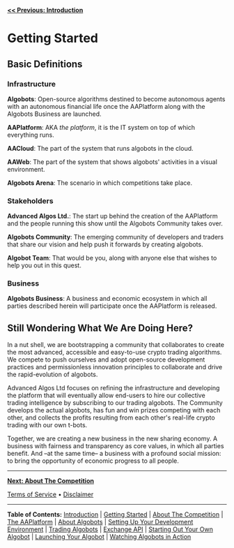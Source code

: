 **[<< Previous: Introduction](./README.md)**

# Getting Started

## Basic Definitions

### Infrastructure

**Algobots**: Open-source algorithms destined to become autonomous agents with an autonomous financial life once the AAPlatform along with the Algobots Business are launched.

**AAPlatform**: AKA _the platform_, it is the IT system on top of which everything runs.

**AACloud**: The part of the system that runs algobots in the cloud.

**AAWeb**: The part of the system that shows algobots' activities in a visual environment.

**Algobots Arena**: The scenario in which competitions take place.

### Stakeholders

**Advanced Algos Ltd.**: The start up behind the creation of the AAPlatform and the people running this show until the Algobots Community takes over.

**Algobots Community**: The emerging community of developers and traders that share our vision and help push it forwards by creating algobots.

**Algobot Team**: That would be you, along with anyone else that wishes to help you out in this quest.

### Business

**Algobots Business**: A business and economic ecosystem in which all parties described herein will participate once the AAPlatform is released.

## Still Wondering What We Are Doing Here?

In a nut shell, we are bootstrapping a community that collaborates to create the most advanced, accessible and easy-to-use crypto trading algorithms. We compete to push ourselves and adopt open-source development practices and permissionless innovation principles to collaborate and drive the rapid-evolution of algobots.

Advanced Algos Ltd focuses on refining the infrastructure and developing the platform that will eventually allow end-users to hire our collective trading intelligence by subscribing to our trading algobots. The Community develops the actual algobots, has fun and win prizes competing with each other, and collects the profits resulting from each other's real-life crypto trading with our own t-bots.

Together, we are creating a new business in the new sharing economy. A business with fairness and transparency as core values, in which all parties benefit. And –at the same time– a business with a profound social mission: to bring the opportunity of economic progress to all people.

<hr />

**[Next: About The Competition](./TheCompetition.md)**

[Terms of Service](./Terms.md)  &bull;  [Disclaimer](./Disclaimer.md)

<hr />

**Table of Contents:** [Introduction](./README.md) | [Getting Started](./GettingStarted.md) | [About The Competition](./TheCompetition.md) | [The AAPlatform](./AAPlatform.md) | [About Algobots](./Algobots.md) | [Setting Up Your Development Environment](./developing/0-Setup.md) | [Trading Algobots](./developing/1-TradingAlgobots.md) | [Exchange API](./developing/1b-Exchange-API.md) | [Starting Out Your Own Algobot](./developing/2-YourOwnAlgobot.md) | [Launching Your Algobot](./developing/3-LaunchingYourAlgobot.md) | [Watching Algobots in Action](./Algobots-in-action.md)
